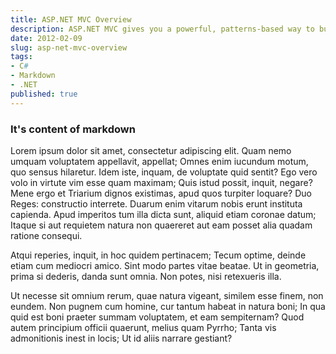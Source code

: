 ```yaml
---
title: ASP.NET MVC Overview
description: ASP.NET MVC gives you a powerful, patterns-based way to build dynamic websites that enables a clean separation of concerns and that gives you full control over markup for enjoyable, agile development.
date: 2012-02-09
slug: asp-net-mvc-overview
tags:
- C#
- Markdown
- .NET
published: true
---
```

### It's content of markdown ###
Lorem ipsum dolor sit amet, consectetur adipiscing elit. Quam nemo umquam voluptatem appellavit, appellat; Omnes enim iucundum motum, quo sensus hilaretur. Idem iste, inquam, de voluptate quid sentit? Ego vero volo in virtute vim esse quam maximam; Quis istud possit, inquit, negare? Mene ergo et Triarium dignos existimas, apud quos turpiter loquare? Duo Reges: constructio interrete. Duarum enim vitarum nobis erunt instituta capienda. Apud imperitos tum illa dicta sunt, aliquid etiam coronae datum; Itaque si aut requietem natura non quaereret aut eam posset alia quadam ratione consequi.

Atqui reperies, inquit, in hoc quidem pertinacem; Tecum optime, deinde etiam cum mediocri amico. Sint modo partes vitae beatae. Ut in geometria, prima si dederis, danda sunt omnia. Non potes, nisi retexueris illa.

Ut necesse sit omnium rerum, quae natura vigeant, similem esse finem, non eundem. Non pugnem cum homine, cur tantum habeat in natura boni; In qua quid est boni praeter summam voluptatem, et eam sempiternam? Quod autem principium officii quaerunt, melius quam Pyrrho; Tanta vis admonitionis inest in locis; Ut id aliis narrare gestiant? 